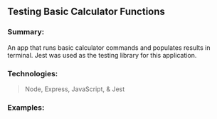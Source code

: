## Testing Basic Calculator Functions

### Summary:
An app that runs basic calculator commands and populates results in terminal. Jest was used as the testing library for this application. 

### Technologies:
  >Node,
  >Express,
  >JavaScript, &
  >Jest

### Examples: 


